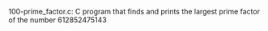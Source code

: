 100-prime_factor.c: C program that finds and prints the largest prime factor of the number 612852475143
